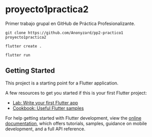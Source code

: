 # proyecto1practica2

Primer trabajo grupal en GitHub de Práctica Profesionalizante.

`git clone https://github.com/Anonyzard/pp2-practico1 proyecto1practica2`

`flutter create .`

`flutter run`

## Getting Started

This project is a starting point for a Flutter application.

A few resources to get you started if this is your first Flutter project:

- [Lab: Write your first Flutter app](https://docs.flutter.dev/get-started/codelab)
- [Cookbook: Useful Flutter samples](https://docs.flutter.dev/cookbook)

For help getting started with Flutter development, view the
[online documentation](https://docs.flutter.dev/), which offers tutorials,
samples, guidance on mobile development, and a full API reference.
